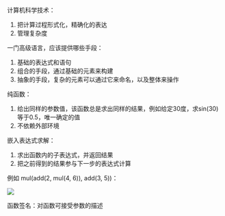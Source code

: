 计算机科学技术：  
1. 把计算过程形式化，精确化的表达
2. 管理复杂度

一门高级语言，应该提供哪些手段：  
1. 基础的表达式和语句  
2. 组合的手段，通过基础的元素来构建
3. 抽象的手段，复杂的元素可以通过它来命名，以及整体来操作

纯函数：  
1. 给出同样的参数值，该函数总是求出同样的结果，例如给定30度，求sin(30)等于0.5，唯一确定的值
2. 不依赖外部环境

嵌入表达式求解：  
1. 求出函数内的子表达式，并返回结果
2. 把之前得到的结果参与下一步的表达式计算

例如 mul(add(2, mul(4, 6)), add(3, 5))：  

![](https://github.com/yangyang510/py/blob/master/Image/biaodashijisuan.png)

函数签名：对函数可接受参数的描述

